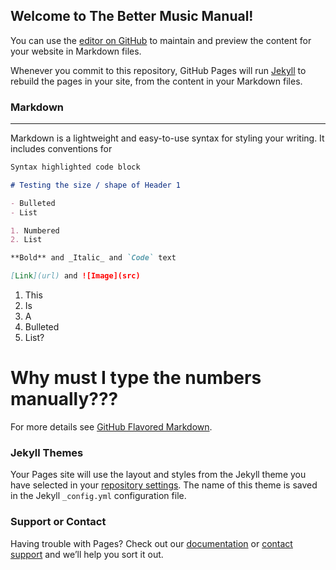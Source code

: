 ## Welcome to The Better Music Manual!

You can use the [editor on GitHub](https://github.com/flakjakk/flakjakk.manual-music.io/edit/master/index.md) to maintain and preview the content for your website in Markdown files.

Whenever you commit to this repository, GitHub Pages will run [Jekyll](https://jekyllrb.com/) to rebuild the pages in your site, from the content in your Markdown files.

### Markdown
------------------------------------------------------------------------------------
Markdown is a lightweight and easy-to-use syntax for styling your writing. It includes conventions for

```markdown
Syntax highlighted code block

# Testing the size / shape of Header 1

- Bulleted
- List

1. Numbered
2. List

**Bold** and _Italic_ and `Code` text

[Link](url) and ![Image](src)
```

1. This
2. Is
3. A
4. Bulleted
5. List?

# Why must I type the numbers manually???

For more details see [GitHub Flavored Markdown](https://guides.github.com/features/mastering-markdown/).

### Jekyll Themes

Your Pages site will use the layout and styles from the Jekyll theme you have selected in your [repository settings](https://github.com/flakjakk/flakjakk.manual-music.io/settings). The name of this theme is saved in the Jekyll `_config.yml` configuration file.

### Support or Contact

Having trouble with Pages? Check out our [documentation](https://help.github.com/categories/github-pages-basics/) or [contact support](https://github.com/contact) and we’ll help you sort it out.
